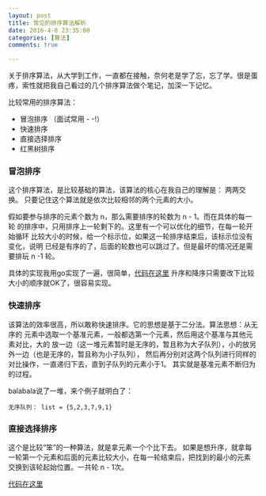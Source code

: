 ```yaml
---
layout: post
title: 常见的排序算法解析
date: 2016-4-8 23:35:00
categories: [算法]
comments: true

---
```



关于排序算法，从大学到工作，一直都在接触，奈何老是学了忘，忘了学。很是蛋疼，索性就把我自己看过的几个排序算法做个笔记，加深一下记忆。

比较常用的排序算法：

- 冒泡排序 （面试常用 - -!）
- 快速排序
- 直接选择排序
- 红黑树排序

<!-- more -->


### 冒泡排序

这个排序算法，是比较基础的算法，该算法的核心在我自己的理解是： 两两交换。
只要记住这个算法就是依次比较相邻的两个元素的大小。

假如要参与排序的元素个数为 n，那么需要排序的轮数为 n - 1。而在具体的每一轮
的排序中，只用排序上一轮剩下的。这里有一个可以优化的细节，在每一轮开始循环
比较大小的时候，给一个标示位，如果这一轮排序结束后，该标示位没有变化，说明
已经是有序的了，后面的轮数也可以跳过了。但是最坏的情况还是需要排玩 n -1 轮。

具体的实现我用go实现了一遍，很简单，[代码在这里](https://github.com/shuimu98/domi-lab/blob/master/golang/sort.go#L6)
升序和降序只需要改下比较大小的顺序就OK了，很容易实现。

### 快速排序

该算法的效率很高，所以敢称快速排序。它的思想是基于二分法。算法思想：从无序的
元素中选取一个基准元素，一般都选第一个元素，然后用这个基准与其他元素对比，大的
放一边（这一堆元素暂时是无序的，暂且称为大子队列），小的放另外一边（也是无序的，暂且称为小子队列），
然后再分别对这两个队列进行同样的对比操作，一直递归下去，直到子队列的元素小于1。
其实就是基准元素不断归为的过程。

balabala说了一堆，来个例子就明白了：

	无序队列： list = {5,2,3,7,9,1}

### 直接选择排序

这个是比较“笨”的一种算法，就是拿元素一个个比下去。
如果是想升序，就拿每一轮第一个元素和后面的元素比较大小，在每一轮结束后，把找到的最小的元素
交换到该轮起始位置。一共轮 n - 1次。

[代码在这里](https://github.com/shuimu98/domi-lab/blob/master/golang/sort.go#L66)